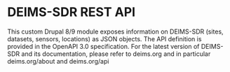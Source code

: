 # DEIMS-SDR REST API

This custom Drupal 8/9 module exposes information on DEIMS-SDR (sites, datasets, sensors, locations) as JSON objects.
The API definition is provided in the OpenAPI 3.0 specification.
For the latest version of DEIMS-SDR and its documentation, please refer to deims.org and in particular deims.org/about and deims.org/api

